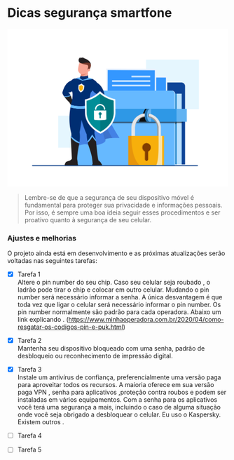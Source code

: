 # Dicas segurança smartfone

<img src="Data_security_28.jpg">

> Lembre-se de que a segurança de seu dispositivo móvel é fundamental para proteger sua privacidade e informações pessoais. 
  Por isso, é sempre uma boa ideia seguir esses procedimentos e ser proativo quanto à segurança de seu celular.

### Ajustes e melhorias

O projeto ainda está em desenvolvimento e as próximas atualizações serão voltadas nas seguintes tarefas:

- [x] Tarefa 1<br>
  Altere o pin number do seu chip. Caso seu celular seja roubado , o ladrão pode tirar o chip e colocar em outro celular. 
  Mudando o pin number será necessário informar a senha. A única desvantagem é que toda vez que ligar o celular será necessário informar o pin number. 
  Os pin number normalmente são padrão para cada operadora. Abaixo um link explicando .
  (https://www.minhaoperadora.com.br/2020/04/como-resgatar-os-codigos-pin-e-puk.html)
  
- [x] Tarefa 2<br>
  Mantenha seu dispositivo bloqueado com uma senha, padrão de desbloqueio ou reconhecimento de impressão digital.
  
- [x] Tarefa 3<br>
Instale um antivírus de confiança, preferencialmente uma versão paga para aproveitar todos os recursos. A maioria oferece em sua versão paga VPN , senha para aplicativos ,proteção contra roubos e podem ser instaladas em vários equipamentos. Com a senha para os aplicativos você terá uma segurança a mais, incluindo o caso de alguma situação onde você seja obrigado a desbloquear o celular. Eu uso o Kaspersky. Existem outros .

- [ ] Tarefa 4
- [ ] Tarefa 5

